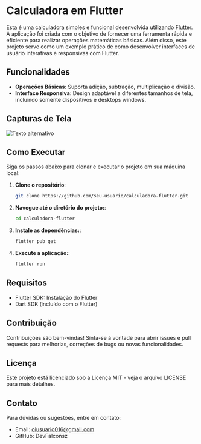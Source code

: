 # Calculadora em Flutter

Esta é uma calculadora simples e funcional desenvolvida utilizando Flutter. A aplicação foi criada com o objetivo de fornecer uma ferramenta rápida e eficiente para realizar operações matemáticas básicas. Além disso, este projeto serve como um exemplo prático de como desenvolver interfaces de usuário interativas e responsivas com Flutter.

## Funcionalidades

- **Operações Básicas**: Suporta adição, subtração, multiplicação e divisão.
- **Interface Responsiva**: Design adaptável a diferentes tamanhos de tela, incluindo somente dispositivos e desktops windows.

## Capturas de Tela

![Texto alternativo](https://raw.githubusercontent.com/DevFalconsz/Calculator-in-Flutter/main/calculator_app/assets/images/Sem%20t%C3%ADtulo.png)

## Como Executar

Siga os passos abaixo para clonar e executar o projeto em sua máquina local:

1. **Clone o repositório**:
   ```bash
   git clone https://github.com/seu-usuario/calculadora-flutter.git
2. **Navegue até o diretório do projeto:**:
   ```bash
   cd calculadora-flutter
3. **Instale as dependências:**:
   ```bash
   flutter pub get
4. **Execute a aplicação:**:
   ```bash
   flutter run

## Requisitos
- Flutter SDK: Instalação do Flutter
- Dart SDK (incluído com o Flutter)

## Contribuição
Contribuições são bem-vindas! Sinta-se à vontade para abrir issues e pull requests para melhorias, correções de bugs ou novas funcionalidades.

## Licença
Este projeto está licenciado sob a Licença MIT - veja o arquivo LICENSE para mais detalhes.

## Contato
Para dúvidas ou sugestões, entre em contato:

- Email: oiusuario016@gmail.com
- GitHub: DevFalconsz

